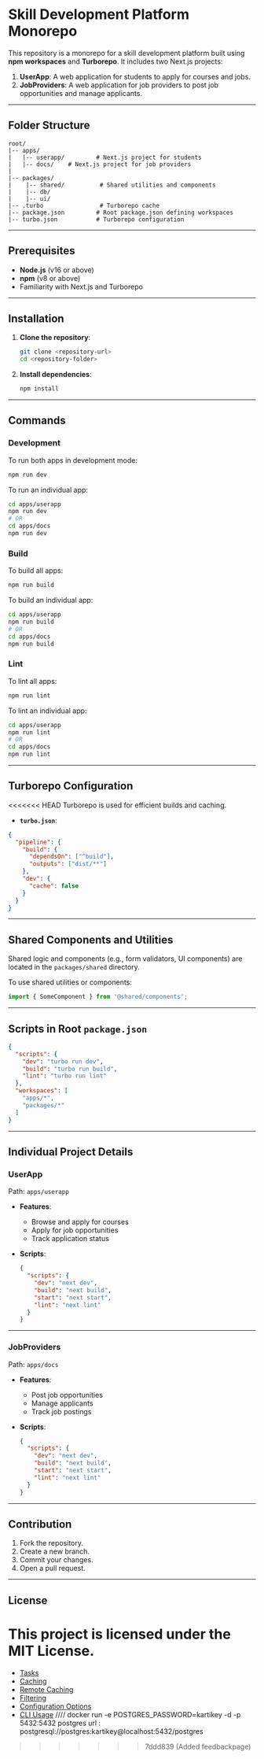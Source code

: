 # Skill Development Platform Monorepo

This repository is a monorepo for a skill development platform built using **npm workspaces** and **Turborepo**. It includes two Next.js projects:

1. **UserApp**: A web application for students to apply for courses and jobs.
2. **JobProviders**: A web application for job providers to post job opportunities and manage applicants.

---

## Folder Structure

```
root/
|-- apps/
|   |-- userapp/         # Next.js project for students
|   |-- docs/    # Next.js project for job providers
|
|-- packages/
|    |-- shared/          # Shared utilities and components
|    |-- db/
|    |-- ui/
|-- .turbo                # Turborepo cache
|-- package.json         # Root package.json defining workspaces
|-- turbo.json           # Turborepo configuration
```  

---

## Prerequisites

- **Node.js** (v16 or above)
- **npm** (v8 or above)
- Familiarity with Next.js and Turborepo

---

## Installation

1. **Clone the repository**:
   ```bash
   git clone <repository-url>
   cd <repository-folder>
   ```

2. **Install dependencies**:
   ```bash
   npm install
   ```

---

## Commands

### Development

To run both apps in development mode:
```bash
npm run dev
```

To run an individual app:
```bash
cd apps/userapp
npm run dev
# OR
cd apps/docs
npm run dev
```

### Build

To build all apps:
```bash
npm run build
```

To build an individual app:
```bash
cd apps/userapp
npm run build
# OR
cd apps/docs
npm run build
```

### Lint

To lint all apps:
```bash
npm run lint
```

To lint an individual app:
```bash
cd apps/userapp
npm run lint
# OR
cd apps/docs
npm run lint
```

---

## Turborepo Configuration

<<<<<<< HEAD
Turborepo is used for efficient builds and caching.

- **`turbo.json`**:
```json
{
  "pipeline": {
    "build": {
      "dependsOn": ["^build"],
      "outputs": ["dist/**"]
    },
    "dev": {
      "cache": false
    }
  }
}
```

---

## Shared Components and Utilities

Shared logic and components (e.g., form validators, UI components) are located in the `packages/shared` directory.

To use shared utilities or components:
```javascript
import { SomeComponent } from '@shared/components';
```

---

## Scripts in Root `package.json`

```json
{
  "scripts": {
    "dev": "turbo run dev",
    "build": "turbo run build",
    "lint": "turbo run lint"
  },
  "workspaces": [
    "apps/*",
    "packages/*"
  ]
}
```

---

## Individual Project Details

### **UserApp**
Path: `apps/userapp`

- **Features**:
  - Browse and apply for courses
  - Apply for job opportunities
  - Track application status

- **Scripts**:
  ```json
  {
    "scripts": {
      "dev": "next dev",
      "build": "next build",
      "start": "next start",
      "lint": "next lint"
    }
  }
  ```

---

### **JobProviders**
Path: `apps/docs`

- **Features**:
  - Post job opportunities
  - Manage applicants
  - Track job postings

- **Scripts**:
  ```json
  {
    "scripts": {
      "dev": "next dev",
      "build": "next build",
      "start": "next start",
      "lint": "next lint"
    }
  }
  ```

---

## Contribution

1. Fork the repository.
2. Create a new branch.
3. Commit your changes.
4. Open a pull request.

---

## License

This project is licensed under the MIT License.
=======
- [Tasks](https://turbo.build/repo/docs/core-concepts/monorepos/running-tasks)
- [Caching](https://turbo.build/repo/docs/core-concepts/caching)
- [Remote Caching](https://turbo.build/repo/docs/core-concepts/remote-caching)
- [Filtering](https://turbo.build/repo/docs/core-concepts/monorepos/filtering)
- [Configuration Options](https://turbo.build/repo/docs/reference/configuration)
- [CLI Usage](https://turbo.build/repo/docs/reference/command-line-reference)
  ////
  docker run -e POSTGRES_PASSWORD=kartikey -d -p 5432:5432 postgres
  url : postgresql://postgres:kartikey@localhost:5432/postgres
>>>>>>> 7ddd839 (Added feedbackpage)
